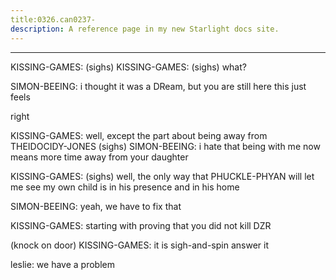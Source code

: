 ```yaml
---
title:0326.can0237-
description: A reference page in my new Starlight docs site.
---
```

----- 
KISSING-GAMES: (sighs) 
KISSING-GAMES: (sighs) what? 
 
SIMON-BEEING: i thought it was a DReam, but you are still here
 this just feels


 
right
 
KISSING-GAMES: well, except the part about being away from THEIDOCIDY-JONES
 (sighs) 
SIMON-BEEING: i hate that being with me now means more time away from your daughter


KISSING-GAMES: (sighs) well, the only way that PHUCKLE-PHYAN will let me see my own child is 
in his presence and in his home
 
SIMON-BEEING: yeah, we have to fix that
 
KISSING-GAMES: starting with proving that you did not kill DZR
 
(knock on door) 
KISSING-GAMES: it is sigh-and-spin
 answer it
 
leslie: we have a problem
 
